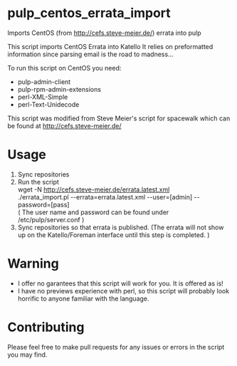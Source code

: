 # pulp_centos_errata_import
Imports CentOS (from http://cefs.steve-meier.de/) errata into pulp

This script imports CentOS Errata into Katello
It relies on preformatted information since parsing email
is the road to madness...

To run this script on CentOS you need:
 - pulp-admin-client
 - pulp-rpm-admin-extensions
 - perl-XML-Simple
 - perl-Text-Unidecode 

This script was modified from Steve Meier's script for spacewalk 
which can be found at http://cefs.steve-meier.de/

# Usage
  1. Sync repositories
  2. Run the script  
     wget -N http://cefs.steve-meier.de/errata.latest.xml  
     ./errata_import.pl --errata=errata.latest.xml --user=[admin] --password=[pass]  
     ( The user name and password can be found under /etc/pulp/server.conf )
  3. Sync repositories so that errata is published. (The errata will not show up on the Katello/Foreman interface until this step is completed. )

# Warning

- I offer no garantees that this script will work for you.
  It is offered as is!
- I have no previews experience with perl, so this script
  will probably look horrific to anyone familiar with the
  language.

# Contributing

Please feel free to make pull requests for any
issues or errors in the script you may find.

